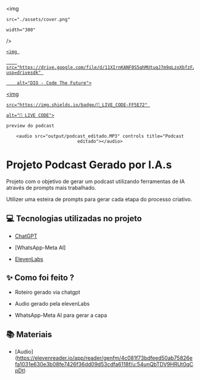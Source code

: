 <p align="center">

<img 

    src="./assets/cover.png"

    width="300"

/>

</p>



<p align="center">

<a href="https://dio.me/">

    <img 

        src="https://drive.google.com/file/d/11XIrnKANF0S5qhMUtuqJ7m9qLzoXbfzF/view?usp=drivesdk" 

        alt="DIO - Code The Future">

</a>

<a href="https://dio.me/">

<img 

    src="https://img.shields.io/badge/🔴_LIVE_CODE-FF5E72" 

    alt="🔴 LIVE CODE">

</a>

</p>



<p align="center">

    preview do podcast

</p>



<div align="center">

    <audio src="output/podcast_editado.MP3" controls title="Podcast editado"></audio>

</div>



# Projeto Podcast Gerado por I.A.s





Projeto com o objetivo de gerar um podcast utilizando ferramentas de IA através de prompts mais trabalhado.



Utilizer uma esteira de prompts para gerar cada etapa do processo criativo.



## 💻 Tecnologias utilizadas no projeto



- [ChatGPT](https://chat.openai.com/) 

- [WhatsApp-Meta AI]

- [ElevenLabs](https://beta.elevenlabs.io/)





## ✨ Como foi feito ?



- Roteiro gerado via chatgpt

- Audio gerado pela elevenLabs

- WhatsApp-Meta AI para gerar a capa



## 📚 Materiais



- [Audio] (https://elevenreader.io/app/reader/genfm/4c081f73bdfeed50ab75826efa1031e630e3b08fe7426f36dd09d53cdfa6118f/u:54unQbTDV9HRUt0qCpDt)

